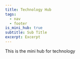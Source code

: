 ```yaml
---
title: Technology Hub
tags:
  - nav
  - footer
is_mini_hub: true
subtitle: Sub Title
excerpt: Excerpt
---
```


This is the mini hub for technology
